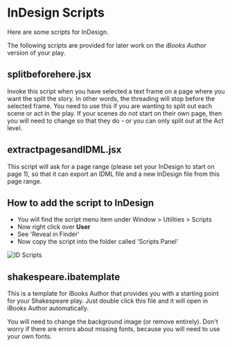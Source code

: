 # InDesign Scripts

Here are some scripts for InDesign.

The following scripts are provided for later work on the _iBooks Author_ version of your play.

## splitbeforehere.jsx
Invoke this script when you have selected a text frame on a page where you want the split the story. In other words, the threading will stop before the selected frame. You need to use this if you are wanting to split out each scene or act in the play. If your scenes do not start on their own page, then you will need to change so that they do - or you can only split out at the Act level.

## extractpagesandIDML.jsx
This script will ask for a page range (please set your InDesign to start on page 1), so that it can export an IDML file and a new InDesign file from this page range.

## How to add the script to InDesign

- You will find the script menu item under Window > Utilities > Scripts
- Now right click over **User**
- See 'Reveal in Finder'
- Now copy the script into the folder called 'Scripts Panel'

![ID Scripts](https://cloud.githubusercontent.com/assets/619455/16456093/94c3785a-3e0e-11e6-8649-18b8d280c584.png)

## shakespeare.ibatemplate

This is a template for iBooks Author that provides you with a starting point for your Shakespeare play. Just double click this file and it will open in iBooks Author automatically.

You will need to change the background image (or remove entirely). Don't worry if there are errors about missing fonts, because you will need to use your own fonts.
